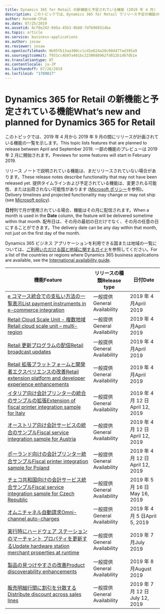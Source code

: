 ```yaml
---
title: Dynamics 365 for Retail の新機能と予定されている機能 (2019 年 4 月)
description: このトピックでは、Dynamics 365 for Retail でリリース予定の機能の一覧を示します。
author: ReneeW-CPub
ms.date: 07/25/2019
ms.assetid: 8cf8e242-945a-45b3-9b88-7d7b960314ba
ms.topic: article
ms.service: business-applications
ms.author: josaw
ms.reviewer: josaw
ms.openlocfilehash: 0b95fb13aa300cc1cd1e624a20c00d477ad395a9
ms.sourcegitcommit: f931cc4b97a401bc2230686962fd812b1d67db1e
ms.translationtype: HT
ms.contentlocale: ja-JP
ms.lasthandoff: 07/26/2019
ms.locfileid: "1789817"
---
```

#  <a name="whats-new-and-planned-for-dynamics-365-for-retail"></a><span data-ttu-id="9f057-103">Dynamics 365 for Retail の新機能と予定されている機能</span><span class="sxs-lookup"><span data-stu-id="9f057-103">What’s new and planned for Dynamics 365 for Retail</span></span>

<span data-ttu-id="9f057-104">このトピックでは、2019 年 4 月から 2019 年 9 月の間にリリースが計画されている機能の一覧を示します。</span><span class="sxs-lookup"><span data-stu-id="9f057-104">This topic lists features that are planned to release between April and September 2019.</span></span> <span data-ttu-id="9f057-105">一部の機能のプレビューは 2019 年 2 月に開始されます。</span><span class="sxs-lookup"><span data-stu-id="9f057-105">Previews for some features will start in February 2019.</span></span> 

<span data-ttu-id="9f057-106">リリース ノートで説明されている機能は、まだリリースされていない場合があります。</span><span class="sxs-lookup"><span data-stu-id="9f057-106">These release notes describe functionality that may not have been released yet.</span></span> <span data-ttu-id="9f057-107">提供タイムラインおよび予定されている機能は、変更される可能性、または出荷されない可能性があります ([Microsoft ポリシー](https://go.microsoft.com/fwlink/p/?linkid=2007332)を参照)。</span><span class="sxs-lookup"><span data-stu-id="9f057-107">Delivery timelines and projected functionality may change or may not ship (see [Microsoft policy](https://go.microsoft.com/fwlink/p/?linkid=2007332)).</span></span>

<span data-ttu-id="9f057-108">**日付**列で月が使用されている場合、機能はその月に配信されます。</span><span class="sxs-lookup"><span data-stu-id="9f057-108">When a month is used in the **Date** column, the feature will be delivered sometime within that month.</span></span> <span data-ttu-id="9f057-109">配布日は、その月の最初の日だけでなく、その月の任意の日にすることができます。</span><span class="sxs-lookup"><span data-stu-id="9f057-109">The delivery date can be any day within that month, not just on the first day of the month.</span></span>

<span data-ttu-id="9f057-110">Dynamics 365 ビジネス アプリケーションを利用できる国または地域の一覧については、[ご利用いただける国と地域に関するガイド](https://aka.ms/dynamics_365_international_availability_deck)を参照してください。</span><span class="sxs-lookup"><span data-stu-id="9f057-110">For a list of the countries or regions where Dynamics 365 business applications are available, see the [International availability guide](https://aka.ms/dynamics_365_international_availability_deck).</span></span>



| <span data-ttu-id="9f057-111">機能</span><span class="sxs-lookup"><span data-stu-id="9f057-111">Feature</span></span>                                                                                | <span data-ttu-id="9f057-112">リリースの種類</span><span class="sxs-lookup"><span data-stu-id="9f057-112">Release type</span></span>         | <span data-ttu-id="9f057-113">日付</span><span class="sxs-lookup"><span data-stu-id="9f057-113">Date</span></span>            |
|----------------------------------------------------------------------------------------|----------------------|-----------------------------------------------|
| [<span data-ttu-id="9f057-114">e コマース統合での支払い方法の一覧表示</span><span class="sxs-lookup"><span data-stu-id="9f057-114">List payment instruments in e-commerce integration</span></span>](ListPI_RN.md)                        | <span data-ttu-id="9f057-115">一般提供</span><span class="sxs-lookup"><span data-stu-id="9f057-115">General Availability</span></span> | <span data-ttu-id="9f057-116">2019 年 4 月</span><span class="sxs-lookup"><span data-stu-id="9f057-116">April 2019</span></span>             |
| [<span data-ttu-id="9f057-117">Retail Cloud Scale Unit - 複数地域</span><span class="sxs-lookup"><span data-stu-id="9f057-117">Retail cloud scale unit – multi-region</span></span>](retail-cloud-scale-unit-multi-region.md)                        | <span data-ttu-id="9f057-118">一般提供</span><span class="sxs-lookup"><span data-stu-id="9f057-118">General Availability</span></span> | <span data-ttu-id="9f057-119">2019 年 4 月</span><span class="sxs-lookup"><span data-stu-id="9f057-119">April 2019</span></span>             |
| [<span data-ttu-id="9f057-120">Retail 更新プログラムの配信</span><span class="sxs-lookup"><span data-stu-id="9f057-120">Retail broadcast updates</span></span>](retail-broadcast-updates.md)                                          | <span data-ttu-id="9f057-121">一般提供</span><span class="sxs-lookup"><span data-stu-id="9f057-121">General Availability</span></span> | <span data-ttu-id="9f057-122">2019 年 4 月</span><span class="sxs-lookup"><span data-stu-id="9f057-122">April 2019</span></span>             |
| [<span data-ttu-id="9f057-123">Retail 拡張プラットフォームと開発者エクスペリエンスの改善</span><span class="sxs-lookup"><span data-stu-id="9f057-123">Retail extension platform and developer experience enhancements</span></span>](retail-extension-platform-developer-experience-enhancement.md)  | <span data-ttu-id="9f057-124">一般提供</span><span class="sxs-lookup"><span data-stu-id="9f057-124">General Availability</span></span> | <span data-ttu-id="9f057-125">2019 年 4 月</span><span class="sxs-lookup"><span data-stu-id="9f057-125">April 2019</span></span>             | 
| [<span data-ttu-id="9f057-126">イタリア向け会計プリンターの統合のサンプルの拡張</span><span class="sxs-lookup"><span data-stu-id="9f057-126">Extension of fiscal printer integration sample for Italy</span></span>](fiscal-printer-integration-sample-italy-2.md)           | <span data-ttu-id="9f057-127">一般提供</span><span class="sxs-lookup"><span data-stu-id="9f057-127">General Availability</span></span> | <span data-ttu-id="9f057-128">2019 年 4 月 12 日</span><span class="sxs-lookup"><span data-stu-id="9f057-128">April 12, 2019</span></span>                                    |
| [<span data-ttu-id="9f057-129">オーストリア向け会計サービスの統合のサンプル</span><span class="sxs-lookup"><span data-stu-id="9f057-129">Fiscal service integration sample for Austria</span></span>](fiscal-service-integration-sample-austria.md)           | <span data-ttu-id="9f057-130">一般提供</span><span class="sxs-lookup"><span data-stu-id="9f057-130">General Availability</span></span> | <span data-ttu-id="9f057-131">2019 年 4 月 12 日</span><span class="sxs-lookup"><span data-stu-id="9f057-131">April 12, 2019</span></span>                                    |
| [<span data-ttu-id="9f057-132">ポーランド向けの会計プリンター統合サンプル</span><span class="sxs-lookup"><span data-stu-id="9f057-132">Fiscal printer integration sample for Poland</span></span>](fiscal-printer-integration-sample-poland.md)           | <span data-ttu-id="9f057-133">一般提供</span><span class="sxs-lookup"><span data-stu-id="9f057-133">General Availability</span></span> | <span data-ttu-id="9f057-134">2019 年 4 月 12 日</span><span class="sxs-lookup"><span data-stu-id="9f057-134">April 12, 2019</span></span>                                    |
| [<span data-ttu-id="9f057-135">チェコ共和国向けの会計サービス統合サンプル</span><span class="sxs-lookup"><span data-stu-id="9f057-135">Fiscal service integration sample for Czech Republic</span></span>](fiscal-service-integration-sample-czech-republic.md) | <span data-ttu-id="9f057-136">一般提供</span><span class="sxs-lookup"><span data-stu-id="9f057-136">General Availability</span></span> | <span data-ttu-id="9f057-137">2019 年 5 月 16 日</span><span class="sxs-lookup"><span data-stu-id="9f057-137">May 16, 2019</span></span>                                      |
|[<span data-ttu-id="9f057-138">オムニチャネル自動請求</span><span class="sxs-lookup"><span data-stu-id="9f057-138">Omni-channel auto-charges</span></span>](omni-channel-auto-charges.md)  |<span data-ttu-id="9f057-139">一般提供</span><span class="sxs-lookup"><span data-stu-id="9f057-139">General Availability</span></span>  | <span data-ttu-id="9f057-140">2019 年 4 月 5 日</span><span class="sxs-lookup"><span data-stu-id="9f057-140">April 5, 2019</span></span> |
| [<span data-ttu-id="9f057-141">実行時にハードウェア ステーションのマーチャント プロパティを更新する</span><span class="sxs-lookup"><span data-stu-id="9f057-141">Update hardware station merchant properties at runtime</span></span>](HWSMerchUpdate.md)                        | <span data-ttu-id="9f057-142">一般提供</span><span class="sxs-lookup"><span data-stu-id="9f057-142">General Availability</span></span> | <span data-ttu-id="9f057-143">2019 年 7 月</span><span class="sxs-lookup"><span data-stu-id="9f057-143">July 2019</span></span>             |
| [<span data-ttu-id="9f057-144">製品の見つけやすさの改善</span><span class="sxs-lookup"><span data-stu-id="9f057-144">Product discoverability enhancements</span></span>](product-discoverability-enhancements.md)                 | <span data-ttu-id="9f057-145">一般提供</span><span class="sxs-lookup"><span data-stu-id="9f057-145">General Availability</span></span> | <span data-ttu-id="9f057-146">2019 年 8 月</span><span class="sxs-lookup"><span data-stu-id="9f057-146">August 2019</span></span>                                      |
| [<span data-ttu-id="9f057-147">販売明細行間に割引を分散する</span><span class="sxs-lookup"><span data-stu-id="9f057-147">Distribute discount across sales lines</span></span>](distribute-discount.md)                 | <span data-ttu-id="9f057-148">一般提供</span><span class="sxs-lookup"><span data-stu-id="9f057-148">General Availability</span></span> | <span data-ttu-id="9f057-149">2019 年 7 月 12 日</span><span class="sxs-lookup"><span data-stu-id="9f057-149">July 12, 2019</span></span>                            |




